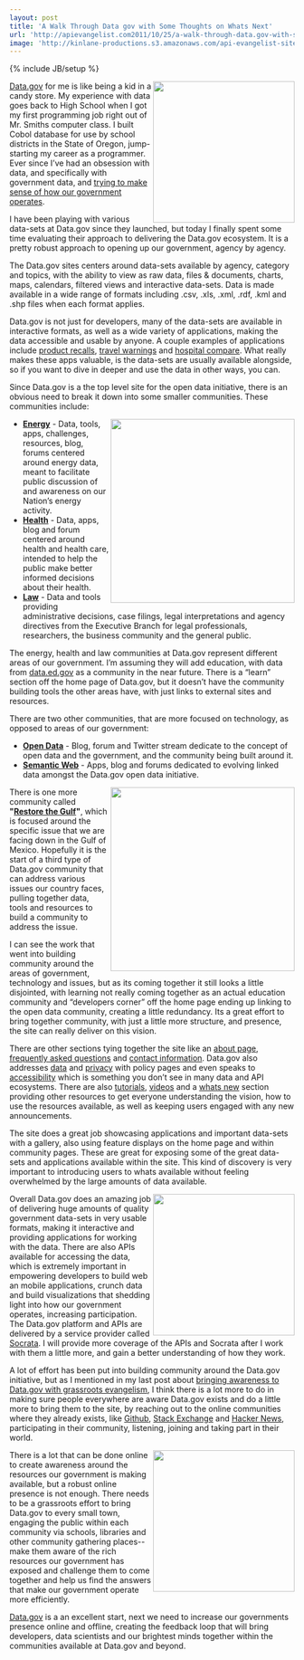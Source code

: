 ```yaml
---
layout: post
title: 'A Walk Through Data gov with Some Thoughts on Whats Next'
url: 'http://apievangelist.com2011/10/25/a-walk-through-data.gov-with-some-thoughts-on-whats-next/'
image: 'http://kinlane-productions.s3.amazonaws.com/api-evangelist-site/blog/Datagov.png'
---
```

{% include JB/setup %}
<p>
     <a href="http://www.data.gov/" target="_blank"><img src="http://kinlane-productions.s3.amazonaws.com/api-evangelist/data-gov/Datagov.png"  width="250" align="right" /></a>
</p>
<p>
     <a href="http://www.data.gov/" target="_blank">Data.gov</a> for me is like being a kid in a candy store. My experience with data goes back to High School when I got my first programming job right out of Mr. Smiths computer class. I built Cobol database for use by school districts in the State of Oregon, jump-starting my career as a programmer. Ever since I’ve had an obsession with data, and specifically with government data, and <a title="trying to make sense how government operates" href="http://oregonbudget.laneworks.net/" target="_blank">trying to make sense of how our government operates</a>.
</p>
<p>
     I have been playing with various data-sets at Data.gov since they launched, but today I finally spent some time evaluating their approach to delivering the Data.gov ecosystem. It is a pretty robust approach to opening up our government, agency by agency.
</p>
<p>
     The Data.gov sites centers around data-sets available by agency, category and topics, with the ability to view as raw data, files &amp; documents, charts, maps, calendars, filtered views and interactive data-sets. Data is made available in a wide range of formats including .csv, .xls, .xml, .rdf, .kml and .shp files when each format applies.
</p>
<p>
     Data.gov is not just for developers, many of the data-sets are available in interactive formats, as well as a wide variety of applications, making the data accessible and usable by anyone. A couple examples of applications include <a title="product recalls" href="http://explore.data.gov/Wholesale-and-Retail-Trade/All-Product-Recalls/ezdk-xtg7" target="_blank">product recalls</a>, <a title="travel warnings" href="http://explore.data.gov/National-Security-and-Veterans-Affairs/Travel-Warnings/hkvp-3krc" target="_blank">travel warnings</a> and <a title="hospital compare" href="http://explore.data.gov/Social-Insurance-and-Human-Services/Hospital-Compare/g4a8-s9zu" target="_blank">hospital compare</a>. What really makes these apps valuable, is the data-sets are usually available alongside, so if you want to dive in deeper and use the data in other ways, you can.
</p>
<p>
     Since Data.gov is a the top level site for the open data initiative, there is an obvious need to break it down into some smaller communities. These communities include:
</p>
<p>
     <a title="Energy" href="http://www.data.gov/communities/energy" target="_blank"><img src="http://kinlane-productions.s3.amazonaws.com/api-evangelist/data-gov/Energy-Data-Gov.png"  width="325" align="right" /></a>
</p>
<ul >
     <li>
          <strong><a title="Energy" href="http://www.data.gov/communities/energy" target="_blank">Energy</a></strong> - Data, tools, apps, challenges, resources, blog, forums centered around energy data, meant to facilitate public discussion of and awareness on our Nation’s energy activity.
     </li>
     <li>
          <strong><a title="Health" href="http://www.data.gov/communities/health" target="_blank">Health</a></strong> - Data, apps, blog and forum centered around health and health care, intended to help the public make better informed decisions about their health.
     </li>
     <li>
          <strong><a title="Law" href="http://www.data.gov/communities/law" target="_blank">Law</a></strong> - Data and tools providing administrative decisions, case filings, legal interpretations and agency directives from the Executive Branch for legal professionals, researchers, the business community and the general public.
     </li>
</ul>
<p>
     The energy, health and law communities at Data.gov represent different areas of our government. I’m assuming they will add education, with data from <a title="data.ed.gov" href="http://data.ed.gov/" target="_blank">data.ed.gov</a> as a community in the near future. There is a “learn” section off the home page of Data.gov, but it doesn’t have the community building tools the other areas have, with just links to external sites and resources.
</p>
<p>
     There are two other communities, that are more focused on technology, as opposed to areas of our government:
</p>
<ul >
     <li>
          <strong><a title="Open Data" href="http://www.data.gov/communities/opendata" target="_blank">Open Data</a></strong> - Blog, forum and Twitter stream dedicate to the concept of open data and the government, and the community being built around it.
     </li>
     <li>
          <strong><a title="Semantic Web" href="http://www.data.gov/communities/semantic" target="_blank">Semantic Web</a></strong> - Apps, blog and forums dedicated to evolving linked data amongst the Data.gov open data initiative.
     </li>
</ul>
<p>
     <a title="Environmental and Compliance Data" href="http://explore.data.gov/Geography-and-Environment/EPA-Enforcement-and-Compliance-History-Online-ECHO/c8kh-iqih" target="_blank"><img src="http://kinlane-productions.s3.amazonaws.com/api-evangelist/data-gov/Environmental-Compliance-Data.png"  width="325" align="right" /></a>
</p>
<p>
     There is one more community called <strong>"<a title="Restore the Gulf" href="http://www.data.gov/restorethegulf" target="_blank">Restore the Gulf</a>"</strong>, which is focused around the specific issue that we are facing down in the Gulf of Mexico. Hopefully it is the start of a third type of Data.gov community that can address various issues our country faces, pulling together data, tools and resources to build a community to address the issue.
</p>
<p>
     I can see the work that went into building community around the areas of government, technology and issues, but as its coming together it still looks a little disjointed, with learning not really coming together as an actual education community and “developers corner” off the home page ending up linking to the open data community, creating a little redundancy. Its a great effort to bring together community, with just a little more structure, and presence, the site can really deliver on this vision.
</p>
<p>
     There are other sections tying together the site like an <a title="about page" href="http://www.data.gov/about" target="_blank">about page</a>, <a title="frequently asked questions" href="http://www.data.gov/faq">frequently asked questions</a> and <a title="contact information" href="http://www.data.gov/contact">contact information</a>. Data.gov also addresses <a title="data policy" href="http://www.data.gov/datapolicy">data</a> and <a title="privacy policy" href="http://www.data.gov/privacypolicy">privacy</a> with policy pages and even speaks to <a title="accessibility" href="http://www.data.gov/accessibility">accessibility</a> which is something you don’t see in many data and API ecosystems. There are also <a title="tutorials" href="http://www.data.gov/developersTB_inline?height=200&amp;width=400&amp;inlineId=tb_external">tutorials</a>, <a title="videos" href="http://www.data.gov/developersTB_inline?height=200&amp;width=400&amp;inlineId=tb_external">videos</a> and a <a title="whats new" href="http://www.data.gov/whatsnew">whats new</a> section providing other resources to get everyone understanding the vision, how to use the resources available, as well as keeping users engaged with any new announcements.
</p>
<p>
     The site does a great job showcasing applications and important data-sets with a gallery, also using feature displays on the home page and within community pages. These are great for exposing some of the great data-sets and applications available within the site. This kind of discovery is very important to introducing users to whats available without feeling overwhelmed by the large amounts of data available.
</p>
<p>
     <img src="http://kinlane-productions.s3.amazonaws.com/api-evangelist/data-gov/Featured-Tool.png"  width="250" align="right" />
</p>
<p>
     Overall Data.gov does an amazing job of delivering huge amounts of quality government data-sets in very usable formats, making it interactive and providing applications for working with the data. There are also APIs available for accessing the data, which is extremely important in empowering developers to build web an mobile applications, crunch data and build visualizations that shedding light into how our government operates, increasing participation. The Data.gov platform and APIs are delivered by a service provider called <a title="Socrata" href="http://www.socrata.com/" target="_blank">Socrata</a>. I will provide more coverage of the APIs and Socrata after I work with them a little more, and gain a better understanding of how they work.
</p>
<p>
     A lot of effort has been put into building community around the Data.gov initiative, but as I mentioned in my last post about <a title="Bringing Awareness to Data.Gov with Grassroots Evangelism" href="/2011/10/24/bringing-awareness-to-data-gov-with-grassroots-evangelism/" target="_blank">bringing awareness to Data.gov with grassroots evangelism</a>, I think there is a lot more to do in making sure people everywhere are aware Data.gov exists and do a little more to bring them to the site, by reaching out to the online communities where they already exists, like <a title="Github" href="http://github.com" target="_blank">Github</a>, <a title="Stack Exchange" href="http://stackexchange.com/" target="_blank">Stack Exchange</a> and <a title="Hacker News" href="http://news.ycombinator.com/" target="_blank">Hacker News</a>, participating in their community, listening, joining and taking part in their world.
</p>
<p>
     <img src="http://kinlane-productions.s3.amazonaws.com/api-evangelist/data-gov/digital-town-hall.png"  width="250" align="right" />
</p>
<p>
     There is a lot that can be done online to create awareness around the resources our government is making available, but a robust online presence is not enough. There needs to be a grassroots effort to bring Data.gov to every small town, engaging the public within each community via schools, libraries and other community gathering places--make them aware of the rich resources our government has exposed and challenge them to come together and help us find the answers that make our government operate more efficiently.
</p>
<p>
     <a href="http://www.data.gov/" target="_blank">Data.gov</a> is a an excellent start, next we need to increase our governments presence online and offline, creating the feedback loop that will bring developers, data scientists and our brightest minds together within the communities available at Data.gov and beyond.
</p>
